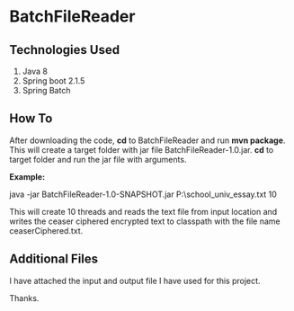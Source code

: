 BatchFileReader
===============

## Technologies Used ##
1. Java 8
2. Spring boot 2.1.5
3. Spring Batch

## How To ##

After downloading the code, **cd** to BatchFileReader and run **mvn package**.
This will create a target folder with jar file BatchFileReader-1.0.jar.
**cd** to target folder and run the jar file with arguments.

**Example:**

java -jar BatchFileReader-1.0-SNAPSHOT.jar P:\school_univ_essay.txt 10

This will create 10 threads and reads the text file from input location and writes the ceaser ciphered encrypted text to classpath with the file name ceaserCiphered.txt.

## Additional Files ##

I have attached the input and output file I have used for this project.

Thanks.
